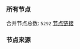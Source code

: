 ### 所有节点
合并节点总数: `5292`
[节点链接](https://github.com/rzhy1/33/raw/master/sub/sub_merge_base64.txt)

### 节点来源
